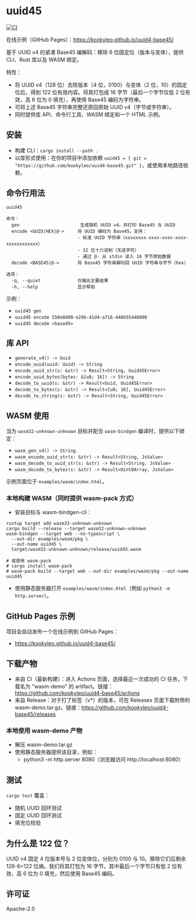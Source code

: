# uuid45

[![CI](https://github.com/kookyleo/uuid4-base45/actions/workflows/ci.yml/badge.svg)](https://github.com/kookyleo/uuid4-base45/actions/workflows/ci.yml)

在线示例（GitHub Pages）：https://kookyleo.github.io/uuid4-base45/

基于 UUID v4 的紧凑 Base45 编解码：移除 6 位固定位（版本与变体），提供 CLI、Rust 库以及 WASM 绑定。

特性：
- 将 UUID v4（128 位）去除版本（4 位，0100）与变体（2 位，10）的固定位后，得到 122 位有效内容。将其打包成 16 字节（最后一个字节仅低 2 位有效，高 6 位为 0 填充），再使用 Base45 编码为字符串。
- 可将上述 Base45 字符串完整还原回原始 UUID v4（字节或字符串）。
- 同时提供库 API、命令行工具、WASM 绑定和一个 HTML 示例。

## 安装

- 构建 CLI：`cargo install --path .`
- 以库形式使用：在你的项目中添加依赖 `uuid45 = { git = "https://github.com/kookyleo/uuid4-base45.git" }`，或使用本地路径依赖。

## 命令行用法

```
uuid45

命令：
  gen                       生成随机 UUID v4，并打印 Base45 与 UUID
  encode <UUID|HEX|@->     将 UUID 编码为 Base45。支持：
                           - 标准 UUID 字符串（xxxxxxxx-xxxx-xxxx-xxxx-xxxxxxxxxxxx）
                           - 32 位十六进制（无连字符）
                           - 通过 @- 从 stdin 读入 16 字节原始数据
  decode <BASE45|@->       将 Base45 字符串解码回 UUID 字符串与字节（hex）

选项：
  -q, --quiet              仅输出主要结果
  -h, --help               显示帮助
```

示例：
- `uuid45 gen`
- `uuid45 encode 550e8400-e29b-41d4-a716-446655440000`
- `uuid45 decode <base45>`

## 库 API

- `generate_v4() -> Uuid`
- `encode_uuid(uuid: Uuid) -> String`
- `encode_uuid_str(s: &str) -> Result<String, Uuid45Error>`
- `encode_uuid_bytes(bytes: &[u8; 16]) -> String`
- `decode_to_uuid(s: &str) -> Result<Uuid, Uuid45Error>`
- `decode_to_bytes(s: &str) -> Result<[u8; 16], Uuid45Error>`
- `decode_to_string(s: &str) -> Result<String, Uuid45Error>`

## WASM 使用

当为 `wasm32-unknown-unknown` 目标并配合 `wasm-bindgen` 编译时，提供以下绑定：
- `wasm_gen_v4() -> String`
- `wasm_encode_uuid_str(s: &str) -> Result<String, JsValue>`
- `wasm_decode_to_uuid_str(s: &str) -> Result<String, JsValue>`
- `wasm_decode_to_bytes(s: &str) -> Result<Uint8Array, JsValue>`

示例页面位于 `examples/wasm/index.html`。

### 本地构建 WASM（同时提供 wasm-pack 方式）

- 安装目标与 wasm-bindgen-cli：

```
rustup target add wasm32-unknown-unknown
cargo build --release --target wasm32-unknown-unknown
wasm-bindgen --target web --no-typescript \
  --out-dir examples/wasm/pkg \
  --out-name uuid45 \
  target/wasm32-unknown-unknown/release/uuid45.wasm

# 或使用 wasm-pack
# cargo install wasm-pack
# wasm-pack build --target web --out-dir examples/wasm/pkg --out-name uuid45
```

- 使用静态服务器打开 `examples/wasm/index.html`（例如 `python3 -m http.server`）。

## GitHub Pages 示例

项目会自动发布一个在线示例到 GitHub Pages：
- https://kookyleo.github.io/uuid4-base45/

## 下载产物

- 来自 CI（最新构建）：进入 Actions 页面，选择最近一次成功的 CI 任务，下载名为 "wasm-demo" 的 artifact。链接：https://github.com/kookyleo/uuid4-base45/actions
- 来自 Release：对于打了标签（v*）的版本，可在 Releases 页面下载附带的 wasm-demo.tar.gz。链接：https://github.com/kookyleo/uuid4-base45/releases

### 本地使用 wasm-demo 产物
- 解压 wasm-demo.tar.gz
- 使用静态服务器提供该目录，例如：
  - python3 -m http.server 8080（浏览器访问 http://localhost:8080）

## 测试

`cargo test` 覆盖：
- 随机 UUID 回环测试
- 固定 UUID 回环测试
- 填充位校验

## 为什么是 122 位？

UUID v4 固定 4 位版本号与 2 位变体位，分别为 0100 与 10。移除它们后剩余 128-6=122 位熵。我们将其打包为 16 字节，其中最后一个字节只有低 2 位有效，高 6 位为 0 填充，然后使用 Base45 编码。

## 许可证

Apache-2.0

